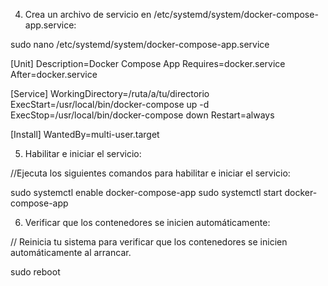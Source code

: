 4. Crea un archivo de servicio en /etc/systemd/system/docker-compose-app.service:

sudo nano /etc/systemd/system/docker-compose-app.service

[Unit]
Description=Docker Compose App
Requires=docker.service
After=docker.service

[Service]
WorkingDirectory=/ruta/a/tu/directorio
ExecStart=/usr/local/bin/docker-compose up -d
ExecStop=/usr/local/bin/docker-compose down
Restart=always

[Install]
WantedBy=multi-user.target

5. Habilitar e iniciar el servicio:

//Ejecuta los siguientes comandos para habilitar e iniciar el servicio:

sudo systemctl enable docker-compose-app
sudo systemctl start docker-compose-app

6. Verificar que los contenedores se inicien automáticamente:

// Reinicia tu sistema para verificar que los contenedores se inicien automáticamente al arrancar.

sudo reboot
